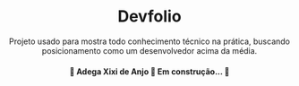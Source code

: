 <h1 align="center">Devfolio</h1>
<p align="center">Projeto usado para mostra todo conhecimento técnico na prática, buscando posicionamento como um desenvolvedor acima da média.</p>

<h4 align="center"> 
	🚧  Adega Xixi de Anjo 🚀 Em construção...  🚧
</h4>
